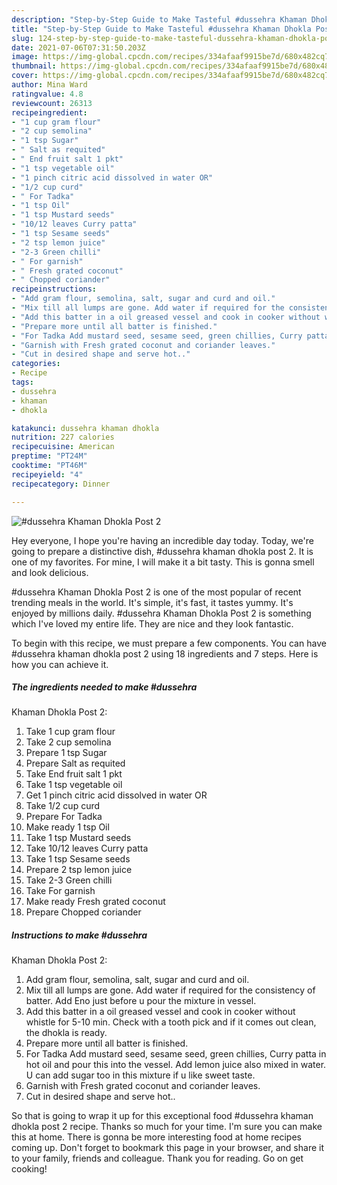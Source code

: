 ```yaml
---
description: "Step-by-Step Guide to Make Tasteful #dussehra Khaman Dhokla Post 2"
title: "Step-by-Step Guide to Make Tasteful #dussehra Khaman Dhokla Post 2"
slug: 124-step-by-step-guide-to-make-tasteful-dussehra-khaman-dhokla-post-2
date: 2021-07-06T07:31:50.203Z
image: https://img-global.cpcdn.com/recipes/334afaaf9915be7d/680x482cq70/dussehra-khaman-dhokla-post-2-recipe-main-photo.jpg
thumbnail: https://img-global.cpcdn.com/recipes/334afaaf9915be7d/680x482cq70/dussehra-khaman-dhokla-post-2-recipe-main-photo.jpg
cover: https://img-global.cpcdn.com/recipes/334afaaf9915be7d/680x482cq70/dussehra-khaman-dhokla-post-2-recipe-main-photo.jpg
author: Mina Ward
ratingvalue: 4.8
reviewcount: 26313
recipeingredient:
- "1 cup gram flour"
- "2 cup semolina"
- "1 tsp Sugar"
- " Salt as requited"
- " End fruit salt 1 pkt"
- "1 tsp vegetable oil"
- "1 pinch citric acid dissolved in water OR"
- "1/2 cup curd"
- " For Tadka"
- "1 tsp Oil"
- "1 tsp Mustard seeds"
- "10/12 leaves Curry patta"
- "1 tsp Sesame seeds"
- "2 tsp lemon juice"
- "2-3 Green chilli"
- " For garnish"
- " Fresh grated coconut"
- " Chopped coriander"
recipeinstructions:
- "Add gram flour, semolina, salt, sugar and curd and oil."
- "Mix till all lumps are gone. Add water if required for the consistency of batter. Add Eno just before u pour the mixture in vessel."
- "Add this batter in a oil greased vessel and cook in cooker without whistle for 5-10 min. Check with a tooth pick and if it comes out clean, the dhokla is ready."
- "Prepare more until all batter is finished."
- "For Tadka Add mustard seed, sesame seed, green chillies, Curry patta in hot oil and pour this into the vessel. Add lemon juice also mixed in water. U can add sugar too in this mixture if u like sweet taste."
- "Garnish with Fresh grated coconut and coriander leaves."
- "Cut in desired shape and serve hot.."
categories:
- Recipe
tags:
- dussehra
- khaman
- dhokla

katakunci: dussehra khaman dhokla 
nutrition: 227 calories
recipecuisine: American
preptime: "PT24M"
cooktime: "PT46M"
recipeyield: "4"
recipecategory: Dinner

---
```



![#dussehra
Khaman Dhokla
Post 2](https://img-global.cpcdn.com/recipes/334afaaf9915be7d/680x482cq70/dussehra-khaman-dhokla-post-2-recipe-main-photo.jpg)

Hey everyone, I hope you're having an incredible day today. Today, we're going to prepare a distinctive dish, #dussehra
khaman dhokla
post 2. It is one of my favorites. For mine, I will make it a bit tasty. This is gonna smell and look delicious.



#dussehra
Khaman Dhokla
Post 2 is one of the most popular of recent trending meals in the world. It's simple, it's fast, it tastes yummy. It's enjoyed by millions daily. #dussehra
Khaman Dhokla
Post 2 is something which I've loved my entire life. They are nice and they look fantastic.


To begin with this recipe, we must prepare a few components. You can have #dussehra
khaman dhokla
post 2 using 18 ingredients and 7 steps. Here is how you can achieve it.

<!--inarticleads1-->

##### The ingredients needed to make #dussehra
Khaman Dhokla
Post 2:

1. Take 1 cup gram flour
1. Take 2 cup semolina
1. Prepare 1 tsp Sugar
1. Prepare  Salt as requited
1. Take  End fruit salt 1 pkt
1. Take 1 tsp vegetable oil
1. Get 1 pinch citric acid dissolved in water OR
1. Take 1/2 cup curd
1. Prepare  For Tadka
1. Make ready 1 tsp Oil
1. Take 1 tsp Mustard seeds
1. Take 10/12 leaves Curry patta
1. Take 1 tsp Sesame seeds
1. Prepare 2 tsp lemon juice
1. Take 2-3 Green chilli
1. Take  For garnish
1. Make ready  Fresh grated coconut
1. Prepare  Chopped coriander




<!--inarticleads2-->

##### Instructions to make #dussehra
Khaman Dhokla
Post 2:

1. Add gram flour, semolina, salt, sugar and curd and oil.
1. Mix till all lumps are gone. Add water if required for the consistency of batter. Add Eno just before u pour the mixture in vessel.
1. Add this batter in a oil greased vessel and cook in cooker without whistle for 5-10 min. Check with a tooth pick and if it comes out clean, the dhokla is ready.
1. Prepare more until all batter is finished.
1. For Tadka Add mustard seed, sesame seed, green chillies, Curry patta in hot oil and pour this into the vessel. Add lemon juice also mixed in water. U can add sugar too in this mixture if u like sweet taste.
1. Garnish with Fresh grated coconut and coriander leaves.
1. Cut in desired shape and serve hot..




So that is going to wrap it up for this exceptional food #dussehra
khaman dhokla
post 2 recipe. Thanks so much for your time. I'm sure you can make this at home. There is gonna be more interesting food at home recipes coming up. Don't forget to bookmark this page in your browser, and share it to your family, friends and colleague. Thank you for reading. Go on get cooking!
